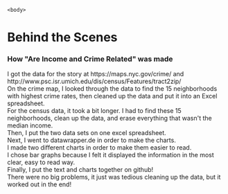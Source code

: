 
	<body>

<h1>Behind the Scenes</h1>
<h3>How "Are Income and Crime Related" was made</h3>
I got the data for the story at https://maps.nyc.gov/crime/ and http://www.psc.isr.umich.edu/dis/census/Features/tract2zip/
<br>
On the crime map, I looked through the data to find the 15 neighborhoods with highest crime rates, then cleaned up the data and put it into an Excel spreadsheet.<br>
For the census data, it took a bit longer. I had to find these 15 neighborhoods, clean up the data, and erase everything that wasn't the median income.
<br> Then, I put the two data sets on one excel spreadsheet. 
<br> Next, I went to datawrapper.de in order to make the charts. 
<br> I made two different charts in order to make them easier to read.
<br> I chose bar graphs because I felt it displayed the information in the most clear, easy to read way.
<br> Finally, I put the text and charts together on github!
<br> There were no big problems, it just was tedious cleaning up the data, but it worked out in the end! 


</body>
</html>
